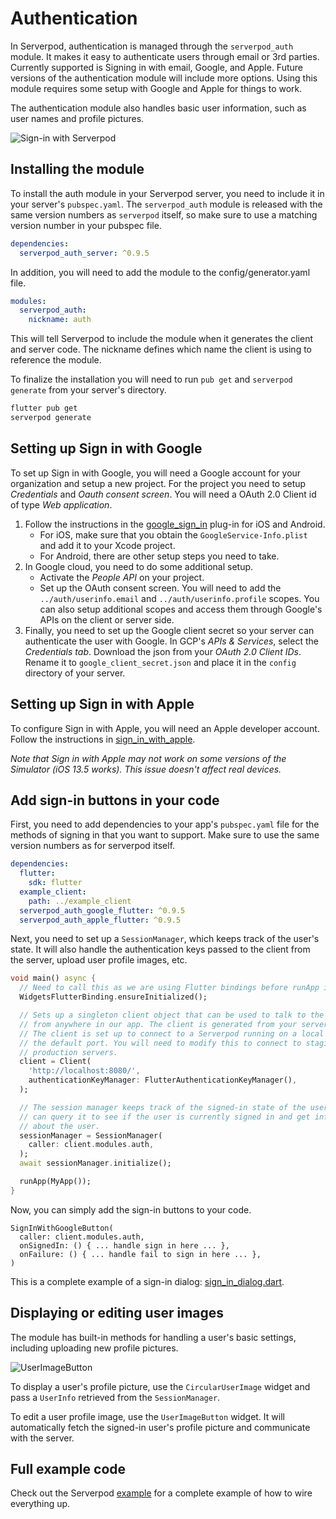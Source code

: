 # Authentication
In Serverpod, authentication is managed through the `serverpod_auth` module. It makes it easy to authenticate users through email or 3rd parties. Currently supported is Signing in with email, Google, and Apple. Future versions of the authentication module will include more options. Using this module requires some setup with Google and Apple for things to work.

The authentication module also handles basic user information, such as user names and profile pictures.

![Sign-in with Serverpod](https://github.com/serverpod/serverpod/raw/main/misc/images/sign-in.png)

## Installing the module
To install the auth module in your Serverpod server, you need to include it in your server's `pubspec.yaml`. The `serverpod_auth` module is released with the same version numbers as `serverpod` itself, so make sure to use a matching version number in your pubspec file.

```yaml
dependencies:
  serverpod_auth_server: ^0.9.5
```

In addition, you will need to add the module to the config/generator.yaml file.

```yaml
modules:
  serverpod_auth:
    nickname: auth
```

This will tell Serverpod to include the module when it generates the client and server code. The nickname defines which name the client is using to reference the module.

To finalize the installation you will need to run `pub get` and `serverpod generate` from your server's directory.

```sh
flutter pub get
serverpod generate
```

## Setting up Sign in with Google
To set up Sign in with Google, you will need a Google account for your organization and setup a new project. For the project you need to setup _Credentials_ and _Oauth consent screen_. You will need a OAuth 2.0 Client id of type _Web application_.

1. Follow the instructions in the [google_sign_in](https://pub.dev/packages/google_sign_in) plug-in for iOS and Android.
   - For iOS, make sure that you obtain the `GoogleService-Info.plist` and add it to your Xcode project.
   - For Android, there are other setup steps you need to take.
2. In Google cloud, you need to do some additional setup.
   - Activate the _People API_ on your project.
   - Set up the OAuth consent screen. You will need to add the `../auth/userinfo.email` and `../auth/userinfo.profile` scopes. You can also setup additional scopes and access them through Google's APIs on the client or server side.
3. Finally, you need to set up the Google client secret so your server can authenticate the user with Google. In GCP's _APIs & Services_, select the _Credentials tab_. Download the json from your _OAuth 2.0 Client IDs_. Rename it to `google_client_secret.json` and place it in the `config` directory of your server.

## Setting up Sign in with Apple
To configure Sign in with Apple, you will need an Apple developer account. Follow the instructions in [sign_in_with_apple](https://pub.dev/packages/sign_in_with_apple).

_Note that Sign in with Apple may not work on some versions of the Simulator (iOS 13.5 works). This issue doesn't affect real devices._

## Add sign-in buttons in your code
First, you need to add dependencies to your app's `pubspec.yaml` file for the methods of signing in that you want to support. Make sure to use the same version numbers as for serverpod itself.

```yaml
dependencies:
  flutter:
    sdk: flutter
  example_client:
    path: ../example_client
  serverpod_auth_google_flutter: ^0.9.5
  serverpod_auth_apple_flutter: ^0.9.5
```

Next, you need to set up a `SessionManager`, which keeps track of the user's state. It will also handle the authentication keys passed to the client from the server, upload user profile images, etc.

```dart
void main() async {
  // Need to call this as we are using Flutter bindings before runApp is called.
  WidgetsFlutterBinding.ensureInitialized();

  // Sets up a singleton client object that can be used to talk to the server
  // from anywhere in our app. The client is generated from your server code.
  // The client is set up to connect to a Serverpod running on a local server on
  // the default port. You will need to modify this to connect to staging or
  // production servers.
  client = Client(
    'http://localhost:8080/',
    authenticationKeyManager: FlutterAuthenticationKeyManager(),
  );

  // The session manager keeps track of the signed-in state of the user. You
  // can query it to see if the user is currently signed in and get information
  // about the user.
  sessionManager = SessionManager(
    caller: client.modules.auth,
  );
  await sessionManager.initialize();

  runApp(MyApp());
}
```

Now, you can simply add the sign-in buttons to your code.

    SignInWithGoogleButton(
      caller: client.modules.auth,
      onSignedIn: () { ... handle sign in here ... },
      onFailure: () { ... handle fail to sign in here ... },
    )


This is a complete example of a sign-in dialog: [sign_in_dialog.dart](https://github.com/serverpod/serverpod/blob/main/packages/serverpod/example/example_flutter/lib/src/sign_in_dialog.dart).

## Displaying or editing user images
The module has built-in methods for handling a user's basic settings, including uploading new profile pictures.

![UserImageButton](https://github.com/serverpod/serverpod/raw/main/misc/images/user-image-button.png)

To display a user's profile picture, use the `CircularUserImage` widget and pass a `UserInfo` retrieved from the `SessionManager`.

To edit a user profile image, use the `UserImageButton` widget. It will automatically fetch the signed-in user's profile picture and communicate with the server.

## Full example code
Check out the Serverpod [example](https://github.com/serverpod/serverpod/tree/main/packages/serverpod/example) for a complete example of how to wire everything up.
